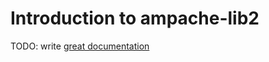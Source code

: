 # Introduction to ampache-lib2

TODO: write [great documentation](http://jacobian.org/writing/great-documentation/what-to-write/)
